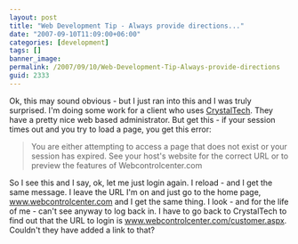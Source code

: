```yaml
---
layout: post
title: "Web Development Tip - Always provide directions..."
date: "2007-09-10T11:09:00+06:00"
categories: [development]
tags: []
banner_image: 
permalink: /2007/09/10/Web-Development-Tip-Always-provide-directions
guid: 2333
---
```


Ok, this may sound obvious - but I just ran into this and I was truly surprised. I'm doing some work for a client who uses  <a href="http://www.crystaltech.com/">CrystalTech</a>. They have a pretty nice web based administrator. But get this - if your session times out and you try to load a page, you get this error:

<blockquote>
You are either attempting to access a page that does not exist or your session has expired. See your host's website for the correct URL or to preview the features of Webcontrolcenter.com
</blockquote>

So I see this and I say, ok, let me just login again. I reload - and I get the same message. I leave the URL I'm on and just go to the home page, www.webcontrolcenter.com and I get the same thing. I look - and for the life of me - can't see anyway to log back in. I have to go back to CrystalTech to find out that the URL to login is www.webcontrolcenter.com/customer.aspx. Couldn't they have added a link to that?